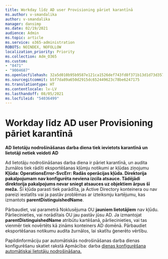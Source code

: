 ```yaml
---
title: Workday līdz AD user Provisioning pāriet karantīnā
ms.author: v-smandalika
author: v-smandalika
manager: dansimp
ms.date: 02/19/2021
audience: Admin
ms.topic: article
ms.service: o365-administration
ROBOTS: NOINDEX, NOFOLLOW
localization_priority: Priority
ms.collection: Adm_O365
ms.custom:
- "8471"
- "9004687"
ms.openlocfilehash: 32a5d010b95b9587e121ca1526def743fd8f371b13d1d73d3578c692839edf19
ms.sourcegitcommit: b5f7da89a650d2915dc652449623c78be6247175
ms.translationtype: HT
ms.contentlocale: lv-LV
ms.lasthandoff: 08/05/2021
ms.locfileid: "54036499"
---
```

# <a name="workday-to-ad-user-provisioning-goes-into-quarantine-state"></a>Workday līdz AD user Provisioning pāriet karantīnā

**AD lietotāju nodrošināšanas darba diena tiek ievietots karantīnā un lietotāji netiek veidoti AD**

Ad lietotāju nodrošināšanas darba diena ir pāriet karantīnā, un audita žurnālos tiek rādīti eksportēšanas kļūmju notikumi ar kļūdas ziņojumu **Kļūda: OperationsError-SvcErr: Radās operācijas kļūda. Direktorija pakalpojumam nav konfigurēta neviena izcila atsauce. Tādējādi direktorija pakalpojums nevar sniegt atsauces uz objektiem ārpus šī meža.** Šī kļūda parasti tiek parādīta, ja Active Directory konteinera ou nav pareizi iestatīts vai ja pastāv problēmas ar izteiksmju kartējumu, kas izmantots **parentDistinguishedName**.

Pārbaudiet, vai parametrā Noklusējuma OU **jauniem lietotājiem** nav kļūdu. Pārliecinieties, vai norādītais OU jau pastāv jūsu AD. Ja izmantojat **parentDistinguishedName** atribūtu kartēšanā, pārliecinieties, vai tas vienmēr tiek novērtēts kā zināms konteiners AD domēnā. Pārbaudiet eksportēšanas notikumu audita žurnālos, lai skatītu ģenerēto vērtību.

Papildinformāciju par automātiskās nodrošināšanas darba dienas konfigurēšanu skatiet rakstā Apmācība: darba [dienas konfigurēšana automātiskai lietotāju nodrošināšana.](https://docs.microsoft.com/azure/active-directory/saas-apps/workday-inbound-tutorial)

